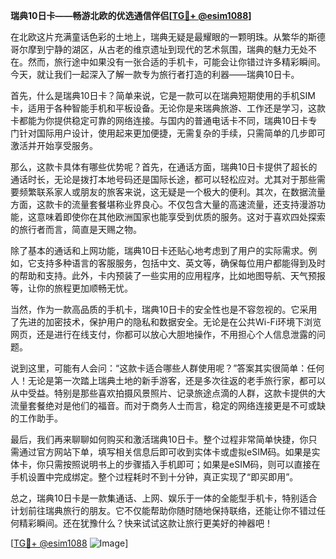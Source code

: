 **瑞典10日卡——畅游北欧的优选通信伴侣[[TG💪+ @esim1088](https://t.me/s/esim1088)]**

在北欧这片充满童话色彩的土地上，瑞典无疑是最耀眼的一颗明珠。从繁华的斯德哥尔摩到宁静的湖区，从古老的维京遗址到现代的艺术氛围，瑞典的魅力无处不在。然而，旅行途中如果没有一张合适的手机卡，可能会让你错过许多精彩瞬间。今天，就让我们一起深入了解一款专为旅行者打造的利器——瑞典10日卡。

首先，什么是瑞典10日卡？简单来说，它是一款可以在瑞典短期使用的手机SIM卡，适用于各种智能手机和平板设备。无论你是来瑞典旅游、工作还是学习，这款卡都能为你提供稳定可靠的网络连接。与国内的普通电话卡不同，瑞典10日卡专门针对国际用户设计，使用起来更加便捷，无需复杂的手续，只需简单的几步即可激活并开始享受服务。

那么，这款卡具体有哪些优势呢？首先，在通话方面，瑞典10日卡提供了超长的通话时长，无论是拨打本地号码还是国际长途，都可以轻松应对。尤其对于那些需要频繁联系家人或朋友的旅客来说，这无疑是一个极大的便利。其次，在数据流量方面，这款卡的流量套餐堪称业界良心。不仅包含大量的高速流量，还支持漫游功能，这意味着即使你在其他欧洲国家也能享受到优质的服务。这对于喜欢四处探索的旅行者而言，简直是天赐之物。

除了基本的通话和上网功能，瑞典10日卡还贴心地考虑到了用户的实际需求。例如，它支持多种语言的客服服务，包括中文、英文等，确保每位用户都能得到及时的帮助和支持。此外，卡内预装了一些实用的应用程序，比如地图导航、天气预报等，让你的旅程更加顺畅无忧。

当然，作为一款高品质的手机卡，瑞典10日卡的安全性也是不容忽视的。它采用了先进的加密技术，保护用户的隐私和数据安全。无论是在公共Wi-Fi环境下浏览网页，还是进行在线支付，你都可以放心大胆地操作，不用担心个人信息泄露的问题。

说到这里，可能有人会问：“这款卡适合哪些人群使用呢？”答案其实很简单：任何人！无论是第一次踏上瑞典土地的新手游客，还是多次往返的老手旅行家，都可以从中受益。特别是那些喜欢拍摄风景照片、记录旅途点滴的人群，这款卡提供的大流量套餐绝对是他们的福音。而对于商务人士而言，稳定的网络连接更是不可或缺的工作助手。

最后，我们再来聊聊如何购买和激活瑞典10日卡。整个过程非常简单快捷，你只需通过官方网站下单，填写相关信息后即可收到实体卡或虚拟eSIM码。如果是实体卡，你只需按照说明书上的步骤插入手机即可；如果是eSIM码，则可以直接在手机设置中完成绑定。整个过程耗时不到十分钟，真正实现了“即买即用”。

总之，瑞典10日卡是一款集通话、上网、娱乐于一体的全能型手机卡，特别适合计划前往瑞典旅行的朋友。它不仅能帮助你随时随地保持联络，还能让你不错过任何精彩瞬间。还在犹豫什么？快来试试这款让旅行更美好的神器吧！

[[TG💪+ @esim1088](https://t.me/s/esim1088) ![Image](https://i.postimg.cc/4NQfJmqS/Snipaste-2025-05-13-00-14-12.png)]